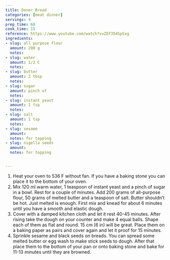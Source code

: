 ```yaml
---
title: Doner Bread
categories: [meat dinner]
servings: 4
prep_time: 60
cook_time: 15
reference: https://www.youtube.com/watch?v=ZEF354SpSxg
ingredients:
- slug: all purpose flour
  amount: 200 g
  notes:
- slug: water
  amount: 1/2 C
  notes:
- slug: butter
  amount: 2 tbsp
  notes:
- slug: sugar
  amount: pinch of
  notes:
- slug: instant yeast
  amount: 1 tsp
  notes:
- slug: salt
  amount: 1 tsp
  notes:
- slug: sesame
  amount:
  notes: for topping
- slug: nigella seeds
  amount:
  notes: for topping


---
```


1. Heat your oven to 536 F without fan. If you have a baking stone you can place it to the bottom of your oven.
2. Mix 120 ml warm water, 1 teaspoon of instant yeast and a pinch of sugar in a bowl. Rest for a couple of minutes. Add 200 grams of all-purpose flour, 50 grams of melted butter and a teaspoon of salt. Butter shouldn’t be hot. Just melted is enough. First mix and knead for about 6 minutes until you have a smooth and elastic dough.
3. Cover with a damped kitchen cloth and let it rest 40-45 minutes. After rising take the dough on your counter and make 4 equal balls. Shape each of them as flat and round. 15 cm (6 in) will be great. Place them on a baking paper as pairs and cover again and let it proof for 15 minutes.
4. Sprinkle sesame and black seeds on breads. You can spread some melted butter or egg wash to make stick seeds to dough. After that place them to the bottom of your pan or onto baking stone and bake for 11-13 minutes until they are browned.
